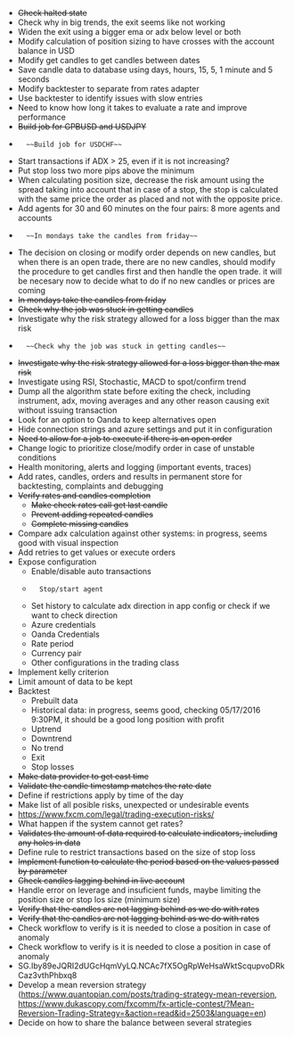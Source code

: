 *	~~Check halted state~~
*   Check why in big trends, the exit seems like not working
*   Widen the exit using a bigger ema or adx below level or both
*   Modify calculation of position sizing to have crosses with the account balance in USD
*   Modify get candles to get candles between dates
*   Save candle data to database using days, hours, 15, 5, 1 minute and 5 seconds
*   Modify backtester to separate from rates adapter
*   Use backtester to identify issues with slow entries
*   Need to know how long it takes to evaluate a rate and improve performance
*   ~~Build job for GPBUSD and USDJPY~~
*   	~~Build job for USDCHF~~
*   Start transactions if ADX > 25, even if it is not increasing?
*   Put stop loss two more pips above the minimum
*   When calculating position size, decrease the risk amount using the spread taking into account that in case of a stop, the stop is calculated with the same price the order as placed and not with the opposite price. 
*   Add agents for 30 and 60 minutes on the four pairs: 8 more agents and accounts
*       ~~In mondays take the candles from friday~~
*   The decision on closing or modify order depends on new candles, but when there is an open trade, there are no new candles, should modify the procedure to get candles first and then handle the open trade. it will be necesary now to decide what to do if no new candles or prices are coming
*   ~~In mondays take the candles from friday~~
*   ~~Check why the job was stuck in getting candles~~
*   Investigate why the risk strategy allowed for a loss bigger than the max risk
*       ~~Check why the job was stuck in getting candles~~
*   ~~Investigate why the risk strategy allowed for a loss bigger than the max risk~~
*   Investigate using RSI, Stochastic, MACD to spot/confirm trend
*   Dump all the algorithm state before exiting the check, including instrument, adx, moving averages and any other reason causing exit without issuing transaction
*   Look for an option to Oanda to keep alternatives open
*   Hide connection strings and azure settings and put it in configuration
*   ~~Need to allow for a job to execute if there is an open order~~
*   Change logic to prioritize close/modify order in case of unstable conditions
*	Health monitoring, alerts and logging (important events, traces)
*	Add rates, candles, orders and results in permanent store for backtesting, complaints and debugging
*	~~Verify rates and candles completion~~
	*	~~Make check rates call get last candle~~
	*	~~Prevent adding repeated candles~~
	*	~~Complete missing candles~~
*	Compare adx calculation against other systems: in progress, seems good with visual inspection
*	Add retries to get values or execute orders
*	Expose configuration
	*	Enable/disable auto transactions
	*       Stop/start agent
	*   Set history to calculate adx direction in app config or check if we want to check direction
	*   Azure credentials
	*   Oanda Credentials
	*   Rate period
	*   Currency pair
	*   Other configurations in the trading class
*	Implement kelly criterion
*	Limit amount of data to be kept 
*	Backtest
	*	Prebuilt data
	*	Historical data: in progress, seems good, checking 05/17/2016 9:30PM, it should be a good long position with profit
	*	Uptrend
	*	Downtrend
	*	No trend
	*	Exit
	*	Stop losses
*	~~Make data provider to get east time~~
*	~~Validate the candle timestamp matches the rate date~~
*	Define if restrictions apply by time of the day
*	Make list of all posible risks, unexpected or undesirable events
*   https://www.fxcm.com/legal/trading-execution-risks/
*	What happen if the system cannot get rates?
*	~~Validates the amount of data required to calculate indicators, including any holes in data~~
*	Define rule to restrict transactions based on the size of stop loss
*	~~Implement function to calculate the period based on the values passed by parameter~~
*   ~~Check candles lagging behind in live account~~
*   Handle error on leverage and insuficient funds, maybe limiting the position size or stop los size (minimum size)
*   ~~Verify that the candles are not lagging behind as we do with rates~~
*   ~~Verify that the candles are not lagging behind as we do with rates~~
*   Check workflow to verify is it is needed to close a position in case of anomaly
*   Check workflow to verify is it is needed to close a position in case of anomaly
*   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
*   Develop a mean reversion strategy (https://www.quantopian.com/posts/trading-strategy-mean-reversion, https://www.dukascopy.com/fxcomm/fx-article-contest/?Mean-Reversion-Trading-Strategy=&action=read&id=2503&language=en)
*   Decide on how to share the balance between several strategies
